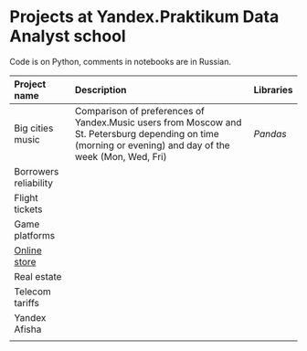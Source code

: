 # Projects at Yandex.Praktikum Data Analyst school
Code is on Python, comments in notebooks are in Russian.

| Project name | Description | Libraries | 
| :--- | :--- | :--- | 
| Big cities music | Comparison of preferences of Yandex.Music users from Moscow and St. Petersburg depending on time (morning or evening) and day of the week (Mon, Wed, Fri) | *Pandas* |
| Borrowers reliability |  |  |
| Flight tickets |  |  |
| Game platforms |  |  |
| [Online store](https://github.com/mxserg/yandex_praktikum_projects/blob/master/online_store/sergeev_online_store.ipynb) |  |  |
| Real estate |  |  |
| Telecom tariffs |  |  |
| Yandex Afisha |  |  |
|  |  |  |


